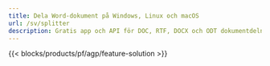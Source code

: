 ```yaml
---
title: Dela Word-dokument på Windows, Linux och macOS 
url: /sv/splitter
description: Gratis app och API för DOC, RTF, DOCX och ODT dokumentdelning
---
```


{{< blocks/products/pf/agp/feature-solution >}} 